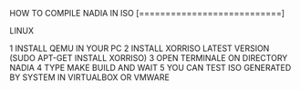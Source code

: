 

 HOW TO COMPILE NADIA IN ISO
[===========================]


LINUX

1 INSTALL QEMU IN YOUR PC
2 INSTALL XORRISO LATEST VERSION (SUDO APT-GET INSTALL XORRISO)
3 OPEN TERMINALE ON DIRECTORY NADIA
4 TYPE MAKE BUILD AND WAIT
5 YOU CAN TEST ISO GENERATED BY SYSTEM IN VIRTUALBOX OR VMWARE